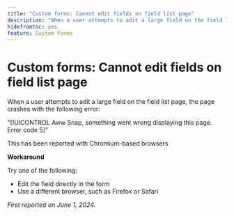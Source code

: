 ```yaml
---
title: "Custom forms: Cannot edit fields on field list page"
description: "When a user attempts to adit a large field on the field list page, the page crashes with an error. A workaround is available."
hidefromtoc: yes
feature: Custom Forms
---
```


# Custom forms: Cannot edit fields on field list page

When a user attempts to adit a large field on the field list page, the page crashes with the following error:

"[!UICONTROL Aww Snap, something went wrong displaying this page. Error code 5]"

This has been reported with Chromium-based browsers

**Workaround**

Try one of the following:

* Edit the field directly in the form
* Use a different browser, such as Firefox or Safari

_First reported on June 1, 2024._
